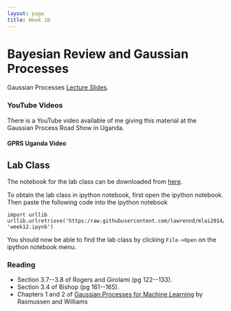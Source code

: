 ```yaml
---
layout: page
title: Week 10
---
```


Bayesian Review and Gaussian Processes
======================================

Gaussian Processes [Lecture Slides](./assets/w10_gaussianProcesses.pdf).

### YouTube Videos

There is a YouTube video available of me giving this material at the
Gaussian Process Road Show in Uganda.

#### GPRS Uganda Video

Lab Class
---------

The notebook for the lab class can be downloaded from
[here](http:/nbviewer.ipython.org/github/lawrennd/mlai2014/blob/master/week12.ipynb).

To obtain the lab class in ipython notebook, first open the ipython
notebook. Then paste the following code into the ipython notebook

    import urllib
    urllib.urlretrieve('https:/raw.githubusercontent.com/lawrennd/mlai2014/master/week12.ipynb', 'week12.ipynb')

You should now be able to find the lab class by clicking `File->Open` on
the ipython notebook menu.

### Reading

-   Section 3.7--3.8 of Rogers and Girolami (pg 122--133).
-   Section 3.4 of Bishop (pg 161--165).
-   Chapters 1 and 2 of [Gaussian Processes for Machine
    Learning](http:/www.gaussianprocess.org/gpml/chapters/) by
    Rasmussen and Williams

